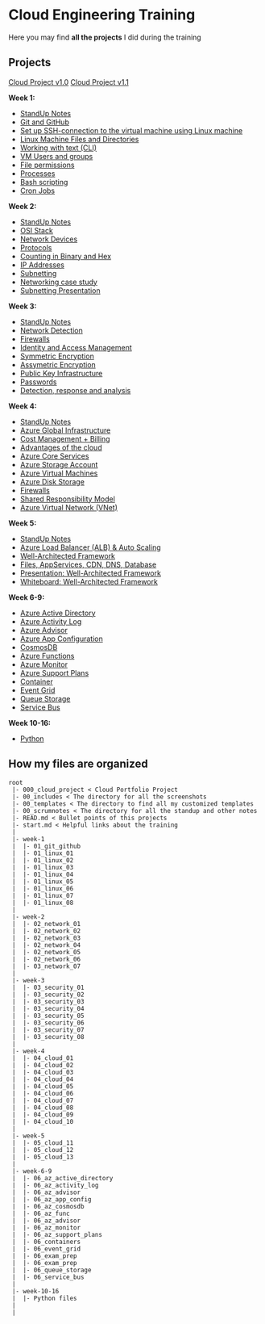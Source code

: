 # Cloud Engineering Training

Here you may find **all the projects** I did during the training

## Projects

[Cloud Project v1.0](https://github.com/techgrounds/techgrounds-anj-dtmr/tree/main/000_cloud_project/v1.0)
[Cloud Project v1.1](https://github.com/techgrounds/techgrounds-anj-dtmr/tree/main/000_cloud_project/v1.1)

**Week 1:**

- [StandUp Notes](https://github.com/techgrounds/techgrounds-anj-dtmr/tree/main/00_scrumnotes/week-1-scrumnotes)
- [Git and GitHub](https://github.com/techgrounds/techgrounds-anj-dtmr/blob/main/week-1/01_git_github.md)
- [Set up SSH-connection to the virtual machine using Linux machine](https://github.com/techgrounds/techgrounds-anj-dtmr/blob/main/week-1/01_linux_01.md)
- [Linux Machine Files and Directories](https://github.com/techgrounds/techgrounds-anj-dtmr/blob/main/week-1/01_linux_02.md)
- [Working with text (CLI)](https://github.com/techgrounds/techgrounds-anj-dtmr/blob/main/week-1/01_linux_03.md)
- [VM Users and groups](https://github.com/techgrounds/techgrounds-anj-dtmr/blob/main/week-1/01_linux_04.md)
- [File permissions](https://github.com/techgrounds/techgrounds-anj-dtmr/blob/main/week-1/01_linux_05.md)
- [Processes](https://github.com/techgrounds/techgrounds-anj-dtmr/blob/main/week-1/01_linux_06.md)
- [Bash scripting](https://github.com/techgrounds/techgrounds-anj-dtmr/blob/main/week-1/01_linux_07.md)
- [Cron Jobs](https://github.com/techgrounds/techgrounds-anj-dtmr/blob/main/week-1/01_linux_08.md)

**Week 2:**

- [StandUp Notes](https://github.com/techgrounds/techgrounds-anj-dtmr/tree/main/00_scrumnotes/week-2-scrumnotes)
- [OSI Stack](https://github.com/techgrounds/techgrounds-anj-dtmr/blob/main/week-2/02_network_01.md)
- [Network Devices](https://github.com/techgrounds/techgrounds-anj-dtmr/blob/main/week-2/02_network_02.md)
- [Protocols](https://github.com/techgrounds/techgrounds-anj-dtmr/blob/main/week-2/02_network_03.md)
- [Counting in Binary and Hex](https://github.com/techgrounds/techgrounds-anj-dtmr/blob/main/week-2/02_network_04.md)
- [IP Addresses](https://github.com/techgrounds/techgrounds-anj-dtmr/blob/main/week-2/02_network_05.md)
- [Subnetting](https://github.com/techgrounds/techgrounds-anj-dtmr/blob/main/week-2/02_network_06.md)
- [Networking case study](https://github.com/techgrounds/techgrounds-anj-dtmr/blob/main/week-2/03_network_07.md)
- [Subnetting Presentation](https://www.canva.com/design/DAFgCHe6Xbc/Tqp50zekrvO3GKFVojH6oQ/edit?analyticsCorrelationId=603ff8f7-2f7e-4212-bfc5-a303ee06036b)

**Week 3:**

- [StandUp Notes](https://github.com/techgrounds/techgrounds-anj-dtmr/tree/main/00_scrumnotes/week-3-scrumnotes)
- [Network Detection](https://github.com/techgrounds/techgrounds-anj-dtmr/blob/main/week-3/03_security_01.md)
- [Firewalls](https://github.com/techgrounds/techgrounds-anj-dtmr/blob/main/week-3/03_security_02.md)
- [Identity and Access Management](https://github.com/techgrounds/techgrounds-anj-dtmr/blob/main/week-3/03_security_03.md)
- [Symmetric Encryption](https://github.com/techgrounds/techgrounds-anj-dtmr/blob/main/week-3/03_security_04.md)
- [Assymetric Encryption](https://github.com/techgrounds/techgrounds-anj-dtmr/blob/main/week-3/03_security_05.md)
- [Public Key Infrastructure](https://github.com/techgrounds/techgrounds-anj-dtmr/blob/main/week-3/03_security_06.md)
- [Passwords](https://github.com/techgrounds/techgrounds-anj-dtmr/blob/main/week-3/03_security_07.md)
- [Detection, response and analysis](https://github.com/techgrounds/techgrounds-anj-dtmr/blob/main/week-3/03_security_08.md)

**Week 4:**

- [StandUp Notes](https://github.com/techgrounds/techgrounds-anj-dtmr/tree/main/00_scrumnotes/week-4-scrumnotes)
- [Azure Global Infrastructure](https://github.com/techgrounds/techgrounds-anj-dtmr/blob/main/week-4/04_cloud_01.md)
- [Cost Management + Billing](https://github.com/techgrounds/techgrounds-anj-dtmr/blob/main/week-4/04_cloud_02.md)
- [Advantages of the cloud](https://github.com/techgrounds/techgrounds-anj-dtmr/blob/main/week-4/04_cloud_03.md)
- [Azure Core Services](https://github.com/techgrounds/techgrounds-anj-dtmr/blob/main/week-4/04_cloud_04.md)
- [Azure Storage Account](https://github.com/techgrounds/techgrounds-anj-dtmr/blob/main/week-4/04_cloud_05.md)
- [Azure Virtual Machines](https://github.com/techgrounds/techgrounds-anj-dtmr/blob/main/week-4/04_cloud_06.md)
- [Azure Disk Storage](https://github.com/techgrounds/techgrounds-anj-dtmr/blob/main/week-4/04_cloud_07.md)
- [Firewalls](https://github.com/techgrounds/techgrounds-anj-dtmr/blob/main/week-4/04_cloud_08.md)
- [Shared Responsibility Model](https://github.com/techgrounds/techgrounds-anj-dtmr/blob/main/week-4/04_cloud_09.md)
- [Azure Virtual Network (VNet)](https://github.com/techgrounds/techgrounds-anj-dtmr/blob/main/week-4/04_cloud_10.md)

**Week 5:**

- [StandUp Notes](https://github.com/techgrounds/techgrounds-anj-dtmr/tree/main/00_scrumnotes/week-5-scrumnotes)
- [Azure Load Balancer (ALB) & Auto Scaling](https://github.com/techgrounds/techgrounds-anj-dtmr/blob/main/week-5/05_cloud_11.md)
- [Well-Architected Framework](https://github.com/techgrounds/techgrounds-anj-dtmr/blob/main/week-5/05_cloud_12.md)
- [Files, AppServices, CDN, DNS, Database](https://github.com/techgrounds/techgrounds-anj-dtmr/blob/main/week-5/05_cloud_13.md)
- [Presentation: Well-Architected Framework](https://prezi.com/view/1px1mtg95K0WUB755HMx/)
- [Whiteboard: Well-Architected Framework](https://jamboard.google.com/d/1iKdx4dlijen6sJTonqlaV7g54Xf6aHNwU2jVQrIUrwo/edit?usp=sharing)

**Week 6-9:**

- [Azure Active Directory](https://github.com/techgrounds/techgrounds-anj-dtmr/blob/main/week-6-9/06_az_active_directory.md)
- [Azure Activity Log](https://github.com/techgrounds/techgrounds-anj-dtmr/blob/main/week-6-9/06_az_activity_log.md)
- [Azure Advisor](https://github.com/techgrounds/techgrounds-anj-dtmr/blob/main/week-6-9/06_az_advisor.md)
- [Azure App Configuration](https://github.com/techgrounds/techgrounds-anj-dtmr/blob/main/week-6-9/06_az_app_config.md)
- [CosmosDB](https://github.com/techgrounds/techgrounds-anj-dtmr/blob/main/week-6-9/06_az_cosmosdb.md)
- [Azure Functions](https://github.com/techgrounds/techgrounds-anj-dtmr/blob/main/week-6-9/06_az_func.md)
- [Azure Monitor](https://github.com/techgrounds/techgrounds-anj-dtmr/blob/main/week-6-9/06_az_monitor.md)
- [Azure Support Plans](https://github.com/techgrounds/techgrounds-anj-dtmr/blob/main/week-6-9/06_az_support_plans.md)
- [Container](https://github.com/techgrounds/techgrounds-anj-dtmr/blob/main/week-6-9/06_containers.md)
- [Event Grid](https://github.com/techgrounds/techgrounds-anj-dtmr/blob/main/week-6-9/06_event_grid.md)
- [Queue Storage](https://github.com/techgrounds/techgrounds-anj-dtmr/blob/main/week-6-9/06_queue_storage.md)
- [Service Bus](https://github.com/techgrounds/techgrounds-anj-dtmr/blob/main/week-6-9/06_service_bus.md)

**Week 10-16:**
- [Python](https://github.com/techgrounds/techgrounds-anj-dtmr/tree/main/week-10-16)


## How my files are organized

```
root
 |- 000_cloud_project < Cloud Portfolio Project
 |- 00_includes < The directory for all the screenshots
 |- 00_templates < The directory to find all my customized templates
 |- 00_scrumnotes < The directory for all the standup and other notes
 |- READ.md < Bullet points of this projects
 |- start.md < Helpful links about the training
 |
 |- week-1
 |  |- 01_git_github
 |  |- 01_linux_01
 |  |- 01_linux_02
 |  |- 01_linux_03
 |  |- 01_linux_04
 |  |- 01_linux_05
 |  |- 01_linux_06
 |  |- 01_linux_07
 |  |- 01_linux_08
 |
 |- week-2
 |  |- 02_network_01
 |  |- 02_network_02
 |  |- 02_network_03
 |  |- 02_network_04
 |  |- 02_network_05
 |  |- 02_network_06
 |  |- 03_network_07
 |
 |- week-3
 |  |- 03_security_01
 |  |- 03_security_02
 |  |- 03_security_03
 |  |- 03_security_04
 |  |- 03_security_05
 |  |- 03_security_06
 |  |- 03_security_07
 |  |- 03_security_08
 |
 |- week-4
 |  |- 04_cloud_01
 |  |- 04_cloud_02
 |  |- 04_cloud_03
 |  |- 04_cloud_04
 |  |- 04_cloud_05
 |  |- 04_cloud_06
 |  |- 04_cloud_07
 |  |- 04_cloud_08
 |  |- 04_cloud_09
 |  |- 04_cloud_10
 |
 |- week-5
 |  |- 05_cloud_11
 |  |- 05_cloud_12
 |  |- 05_cloud_13
 |
 |- week-6-9
 |  |- 06_az_active_directory
 |  |- 06_az_activity_log
 |  |- 06_az_advisor
 |  |- 06_az_app_config
 |  |- 06_az_cosmosdb
 |  |- 06_az_func
 |  |- 06_az_advisor
 |  |- 06_az_monitor
 |  |- 06_az_support_plans
 |  |- 06_containers
 |  |- 06_event_grid
 |  |- 06_exam_prep
 |  |- 06_exam_prep
 |  |- 06_queue_storage
 |  |- 06_service_bus
 |
 |- week-10-16
 |  |- Python files
 |
 |
```
